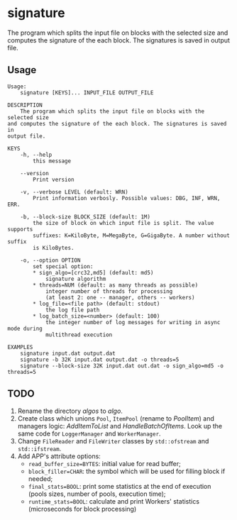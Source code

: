 # signature

The program which splits the input file on blocks with the selected size and
computes the signature of the each block. The signatures is saved in output
file.


## Usage
```
Usage:
    signature [KEYS]... INPUT_FILE OUTPUT_FILE

DESCRIPTION
    The program which splits the input file on blocks with the selected size
and computes the signature of the each block. The signatures is saved in
output file.

KEYS
    -h, --help
        this message

    --version
        Print version

    -v, --verbose LEVEL (default: WRN)
        Print information verbosly. Possible values: DBG, INF, WRN, ERR.

    -b, --block-size BLOCK_SIZE (default: 1M)
        the size of block on which input file is split. The value supports
        suffixes: K=KiloByte, M=MegaByte, G=GigaByte. A number without suffix
        is KiloBytes.

    -o, --option OPTION
        set special option:
        * sign_algo=[crc32,md5] (default: md5)
            signature algorithm
        * threads=NUM (default: as many threads as possible)
            integer number of threads for processing
            (at least 2: one -- manager, others -- workers)
        * log_file=<file path> (default: stdout)
            the log file path
        * log_batch_size=<number> (default: 100)
            the integer number of log messages for writing in async mode during
            multithread execution

EXAMPLES
    signature input.dat output.dat
    signature -b 32K input.dat output.dat -o threads=5
    signature --block-size 32K input.dat out.dat -o sign_algo=md5 -o threads=5
```



## TODO
1. Rename the directory *algos* to *algo*.
2. Create class which unions `Pool`, `ItemPool` (rename to *PoolItem*) and
   managers logic: *AddItemToList* and *HandleBatchOfItems*. Look up the same
   code for `LoggerManager` and `WorkerManager`.
3. Change `FileReader` and `FileWriter` classes by `std::ofstream` and
   `std::ifstream`.
4. Add APP's attribute options:
   - `read_buffer_size=BYTES`: initial value for read buffer;
   - `block_filler=CHAR`: the symbol which will be used for filling block if
     needed;
   - `final_stats=BOOL`: print some statistics at the end of execution (pools
     sizes, number of pools, execution time);
   - `runtime_stats=BOOL`: calculate and print Workers' statistics
     (microseconds for block processing)

